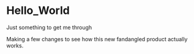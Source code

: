 # Hello_World
Just something to get me through

Making a few changes to see how this new fandangled product actually works.
